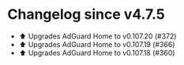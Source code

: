 # Changelog since v4.7.5
- ⬆️ Upgrades AdGuard Home to v0.107.20 (#372) 
- ⬆️ Upgrades AdGuard Home to v0.107.19 (#366) 
- ⬆️ Upgrades AdGuard Home to v0.107.18 (#360) 
